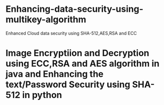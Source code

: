 # Enhancing-data-security-using-multikey-algorithm
Enhanced Cloud data security using SHA-512,AES,RSA and ECC

# Image Encryptiion and Decryption using ECC,RSA and AES algorithm in java and Enhancing the text/Password Security using SHA-512 in python
